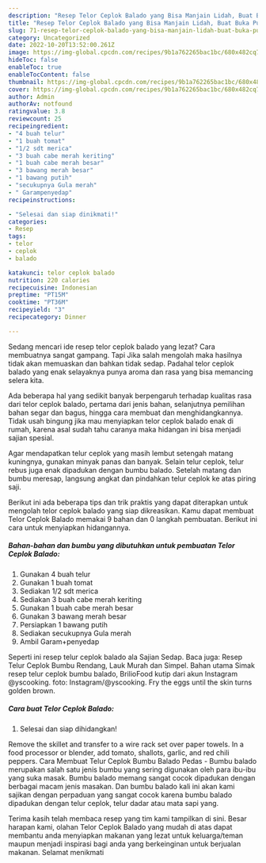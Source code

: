 ```yaml
---
description: "Resep Telor Ceplok Balado yang Bisa Manjain Lidah, Buat Buka Puasa Lezat Sekali"
title: "Resep Telor Ceplok Balado yang Bisa Manjain Lidah, Buat Buka Puasa Lezat Sekali"
slug: 71-resep-telor-ceplok-balado-yang-bisa-manjain-lidah-buat-buka-puasa-lezat-sekali
category: Uncategorized
date: 2022-10-20T13:52:00.261Z
image: https://img-global.cpcdn.com/recipes/9b1a762265bac1bc/680x482cq70/telor-ceplok-balado-foto-resep-utama.jpg
hideToc: false
enableToc: true
enableTocContent: false
thumbnail: https://img-global.cpcdn.com/recipes/9b1a762265bac1bc/680x482cq70/telor-ceplok-balado-foto-resep-utama.jpg
cover: https://img-global.cpcdn.com/recipes/9b1a762265bac1bc/680x482cq70/telor-ceplok-balado-foto-resep-utama.jpg
author: Admin
authorAv: notfound
ratingvalue: 3.8
reviewcount: 25
recipeingredient:
- "4 buah telur"
- "1 buah tomat"
- "1/2 sdt merica"
- "3 buah cabe merah keriting"
- "1 buah cabe merah besar"
- "3 bawang merah besar"
- "1 bawang putih"
- "secukupnya Gula merah"
- " Garampenyedap"
recipeinstructions:

- "Selesai dan siap dinikmati!"
categories:
- Resep
tags:
- telor
- ceplok
- balado

katakunci: telor ceplok balado 
nutrition: 220 calories
recipecuisine: Indonesian
preptime: "PT15M"
cooktime: "PT36M"
recipeyield: "3"
recipecategory: Dinner

---
```



Sedang mencari ide resep telor ceplok balado yang lezat? Cara membuatnya sangat gampang. Tapi Jika salah mengolah maka hasilnya tidak akan memuaskan dan bahkan tidak sedap. Padahal telor ceplok balado yang enak selayaknya punya aroma dan rasa yang bisa memancing selera kita.


Ada beberapa hal yang sedikit banyak berpengaruh terhadap kualitas rasa dari telor ceplok balado, pertama dari jenis bahan, selanjutnya pemilihan bahan segar dan bagus, hingga cara membuat dan menghidangkannya. Tidak usah bingung jika mau menyiapkan telor ceplok balado enak di rumah, karena asal sudah tahu caranya maka hidangan ini bisa menjadi sajian spesial.

Agar mendapatkan telur ceplok yang masih lembut setengah matang kuningnya, gunakan minyak panas dan banyak. Selain telur ceplok, telur rebus juga enak dipadukan dengan bumbu balado. Setelah matang dan bumbu meresap, langsung angkat dan pindahkan telur ceplok ke atas piring saji.


Berikut ini ada beberapa tips dan trik praktis yang dapat diterapkan untuk mengolah telor ceplok balado yang siap dikreasikan. Kamu dapat membuat Telor Ceplok Balado memakai 9 bahan dan 0 langkah pembuatan. Berikut ini cara untuk menyiapkan hidangannya.

<!--inarticleads1-->

##### Bahan-bahan dan bumbu yang dibutuhkan untuk pembuatan Telor Ceplok Balado:

1. Gunakan 4 buah telur
1. Gunakan 1 buah tomat
1. Sediakan 1/2 sdt merica
1. Sediakan 3 buah cabe merah keriting
1. Gunakan 1 buah cabe merah besar
1. Gunakan 3 bawang merah besar
1. Persiapkan 1 bawang putih
1. Sediakan secukupnya Gula merah
1. Ambil  Garam+penyedap


Seperti ini resep telur ceplok balado ala Sajian Sedap. Baca juga: Resep Telur Ceplok Bumbu Rendang, Lauk Murah dan Simpel. Bahan utama Simak resep telur ceplok bumbu balado, BrilioFood kutip dari akun Instagram @yscooking. foto: Instagram/@yscooking. Fry the eggs until the skin turns golden brown. 

<!--inarticleads2-->

##### Cara buat Telor Ceplok Balado:


1. Selesai dan siap dihidangkan!

Remove the skillet and transfer to a wire rack set over paper towels. In a food processor or blender, add tomato, shallots, garlic, and red chili peppers. Cara Membuat Telur Ceplok Bumbu Balado Pedas - Bumbu balado merupakan salah satu jenis bumbu yang sering digunakan oleh para ibu-ibu yang suka masak. Bumbu balado memang sangat cocok dipadukan dengan berbagai macam jenis masakan. Dan bumbu balado kali ini akan kami sajikan dengan perpaduan yang sangat cocok karena bumbu balado dipadukan dengan telur ceplok, telur dadar atau mata sapi yang. 

Terima kasih telah membaca resep yang tim kami tampilkan di sini. Besar harapan kami, olahan Telor Ceplok Balado yang mudah di atas dapat membantu anda menyiapkan makanan yang lezat untuk keluarga/teman maupun menjadi inspirasi bagi anda yang berkeinginan untuk berjualan makanan. Selamat menikmati
